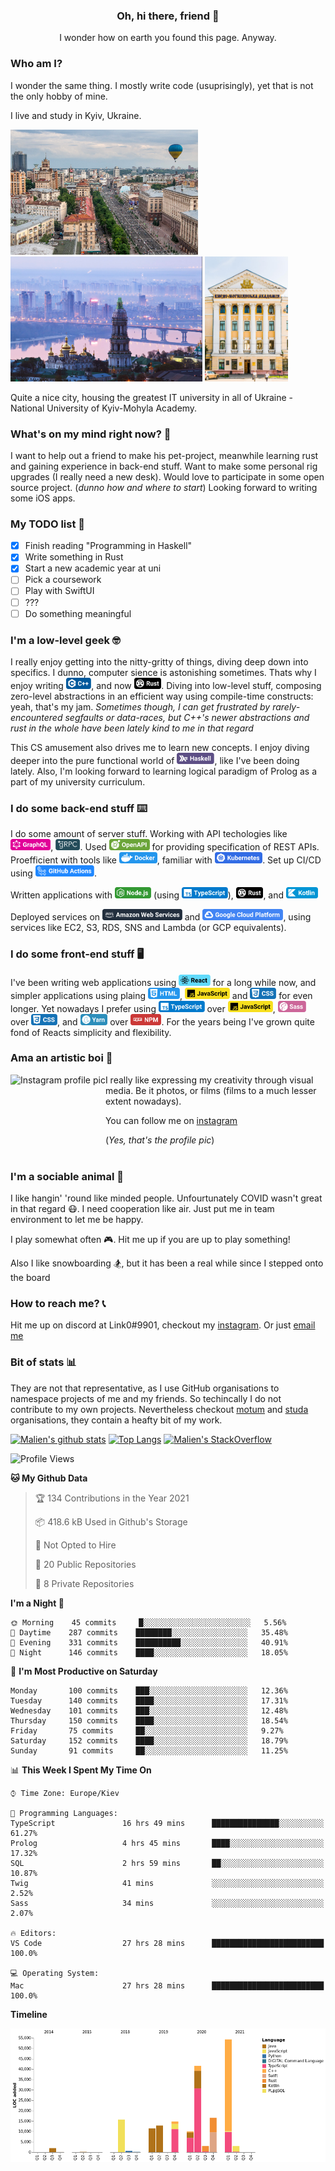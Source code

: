 
<h3 align="center"> Oh, hi there, friend 👋 </h3>
<p align="center">I wonder how on earth you found this page. Anyway.</p>

### Who am I? 
I wonder the same thing. I mostly write code (usuprisingly), yet that is not the only hobby of mine.

I live and study in Kyiv, Ukraine. 

<img alt="Kyiv city" height="200px"
src="https://github.com/Malien/Malien/blob/master/assets/kyiv1.jpg">
<img alt="Kyiv city" height="200px"
src="https://github.com/Malien/Malien/blob/master/assets/kyiv2.png">
<img alt="National University of Kyiv-Mohyla Academy" height="200px"
src="https://github.com/Malien/Malien/blob/master/assets/naukma.jpg">

Quite a nice city, housing the greatest IT university in all of Ukraine - National University of Kyiv-Mohyla Academy.

### What's on my mind right now? 🧠
I want to help out a friend to make his pet-project, meanwhile learning rust and gaining experience in back-end stuff.
Want to make some personal rig upgrades (I really need a new desk).
Would love to participate in some open source project. (_dunno how and where to start_)
Looking forward to writing some iOS apps.

### My TODO list 📝
- [X] Finish reading "Programming in Haskell"
- [X] Write something in Rust
- [X] Start a new academic year at uni
- [ ] Pick a coursework
- [ ] Play with SwiftUI
- [ ] ???
- [ ] Do something meaningful

### I'm a low-level geek 🤓
I really enjoy getting into the nitty-gritty of things, diving deep down into specifics. I dunno, computer sience is astonishing sometimes. Thats why I enjoy writing <img height="18" src="https://github.com/Malien/Malien/blob/master/assets/cpp.svg" />, and now <img height="18" src="https://github.com/Malien/Malien/blob/master/assets/rust.svg" />. Diving into low-level stuff, composing zero-level abstractions in an efficient way using compile-time constructs: yeah, that's my jam. _Sometimes though, I can get frustrated by rarely-encountered segfaults or data-races, but C++'s newer abstractions and rust in the whole have been lately kind to me in that regard_

This CS amusement also drives me to learn new concepts. I enjoy diving deeper into the pure functional world of <img height="18" src="https://github.com/Malien/Malien/blob/master/assets/haskell.svg" />, like I've been doing lately. Also, I'm looking forward to learning logical paradigm of Prolog as a part of my university curriculum.

### I do some back-end stuff ⌨️
I do some amount of server stuff. Working with API techologies like <img height="18" src="https://github.com/Malien/Malien/blob/master/assets/graphql.svg" />, <img height="18" src="https://github.com/Malien/Malien/blob/master/assets/grpc.png" />. Used <img height="18" src="https://github.com/Malien/Malien/blob/master/assets/openapi.svg" /> for providing specification of REST APIs. Proefficient with tools like <img height="18" src="https://github.com/Malien/Malien/blob/master/assets/docker.svg" />, familiar with <img height="18" src="https://github.com/Malien/Malien/blob/master/assets/kubernetes.svg" />. Set up CI/CD using <img height="18" src="https://github.com/Malien/Malien/blob/master/assets/ghactions.svg" />.

Written applications with <img height="18" src="https://github.com/Malien/Malien/blob/master/assets/nodejs.svg" /> (using <img height="18" src="https://github.com/Malien/Malien/blob/master/assets/typescript.svg" />), <img height="18" src="https://github.com/Malien/Malien/blob/master/assets/rust.svg" />, and <img height="18" src="https://github.com/Malien/Malien/blob/master/assets/kotlin.svg" />

<!-- Have been working with <img height="18" src="https://github.com/Malien/Malien/blob/master/assets/postgresql.svg" /> and <img height="18" src="https://github.com/Malien/Malien/blob/master/assets/mongodb.svg" /> on multiple occasions. -->

Deployed services on <img height="18" src="https://github.com/Malien/Malien/blob/master/assets/aws.svg" /> and <img height="18" src="https://github.com/Malien/Malien/blob/master/assets/gcp.svg" />, using services like EC2, S3, RDS, SNS and Lambda (or GCP equivalents).

### I do some front-end stuff 🖥
I've been writing web applications using <img height="18" src="https://github.com/Malien/Malien/blob/master/assets/react.svg" /> for a long while now, and simpler applications using plaing <img height="18" src="https://github.com/Malien/Malien/blob/master/assets/html.svg" />, <img height="18" src="https://github.com/Malien/Malien/blob/master/assets/javascript.svg" /> and <img height="18" src="https://github.com/Malien/Malien/blob/master/assets/css.svg" /> for even longer. Yet nowadays I prefer using <img height="18" src="https://github.com/Malien/Malien/blob/master/assets/typescript.svg" /> over <img height="18" src="https://github.com/Malien/Malien/blob/master/assets/javascript.svg" />, <img height="18" src="https://github.com/Malien/Malien/blob/master/assets/sass.svg" /> over <img height="18" src="https://github.com/Malien/Malien/blob/master/assets/css.svg" />, and <img height="18" src="https://github.com/Malien/Malien/blob/master/assets/yarn.svg" /> over <img height="18" src="https://github.com/Malien/Malien/blob/master/assets/npm.svg" />. For the years being I've grown quite fond of Reacts simplicity and flexibility.

### Ama an artistic boi 📸
[<img height="150px" align="left" alt="Instagram profile pic" src="https://i.imgur.com/g0kPFkq.png">](https://www.instagram.com/q_link0_p/)

I really like expressing my creativity through visual media. Be it photos, or films (films to a much lesser extent nowadays). 

You can follow me on [instagram](https://www.instagram.com/q_link0_p/)

(_Yes, that's the profile pic_)
<br></br>

### I'm a sociable animal 🐝
I like hangin' 'round like minded people. Unfourtunately COVID wasn't great in that regard 😷. I need cooperation like air. Just put me in team environment to let me be happy.

I play somewhat often 🎮. Hit me up if you are up to play something!

Also I like snowboarding 🏂, but it has been a real while since I stepped onto the board

### How to reach me? 📞
Hit me up on discord at Link0#9901, checkout my [instagram](https://www.instagram.com/q_link0_p/). Or just [email me](mailto:q.link0.p@gmail.com)

### Bit of stats 📊
They are not that representative, as I use GitHub organisations to namespace projects of me and my friends. So techincally I do not contribute to my own projects. Nevertheless checkout [motum](https://github.com/MotumInc) and [studa](https://github.com/studaco) organisations, they contain a heafty bit of my work.

[![Malien's github stats](https://github-readme-stats.vercel.app/api?username=malien&count_private=true&show_icons=true&hide=stars&theme=buefy&bg_color=145,ffffff,f4ddff)](https://github.com/anuraghazra/github-readme-stats)
[![Top Langs](https://github-readme-stats.vercel.app/api/top-langs/?username=malien&hide=JavaScript&layout=compact&bg_color=145,ffffff,87ecd3)](https://github.com/anuraghazra/github-readme-stats)
[![Malien's StackOverflow](https://github-readme-stackoverflow.vercel.app/?userID=9342577&layout=compact)](https://stackoverflow.com/users/9342577/link0)

<!--START_SECTION:waka-->
![Profile Views](http://img.shields.io/badge/Profile%20Views-0-blue)

**🐱 My Github Data** 

> 🏆 134 Contributions in the Year 2021
 > 
> 📦 418.6 kB Used in Github's Storage 
 > 
> 🚫 Not Opted to Hire
 > 
> 📜 20 Public Repositories 
 > 
> 🔑 8 Private Repositories  
 > 
**I'm a Night 🦉** 

```text
🌞 Morning    45 commits     █░░░░░░░░░░░░░░░░░░░░░░░░   5.56% 
🌆 Daytime    287 commits    ████████░░░░░░░░░░░░░░░░░   35.48% 
🌃 Evening    331 commits    ██████████░░░░░░░░░░░░░░░   40.91% 
🌙 Night      146 commits    ████░░░░░░░░░░░░░░░░░░░░░   18.05%

```
📅 **I'm Most Productive on Saturday** 

```text
Monday       100 commits    ███░░░░░░░░░░░░░░░░░░░░░░   12.36% 
Tuesday      140 commits    ████░░░░░░░░░░░░░░░░░░░░░   17.31% 
Wednesday    101 commits    ███░░░░░░░░░░░░░░░░░░░░░░   12.48% 
Thursday     150 commits    ████░░░░░░░░░░░░░░░░░░░░░   18.54% 
Friday       75 commits     ██░░░░░░░░░░░░░░░░░░░░░░░   9.27% 
Saturday     152 commits    ████░░░░░░░░░░░░░░░░░░░░░   18.79% 
Sunday       91 commits     ██░░░░░░░░░░░░░░░░░░░░░░░   11.25%

```


📊 **This Week I Spent My Time On** 

```text
⌚︎ Time Zone: Europe/Kiev

💬 Programming Languages: 
TypeScript               16 hrs 49 mins      ███████████████░░░░░░░░░░   61.27% 
Prolog                   4 hrs 45 mins       ████░░░░░░░░░░░░░░░░░░░░░   17.32% 
SQL                      2 hrs 59 mins       ██░░░░░░░░░░░░░░░░░░░░░░░   10.87% 
Twig                     41 mins             ░░░░░░░░░░░░░░░░░░░░░░░░░   2.52% 
Sass                     34 mins             ░░░░░░░░░░░░░░░░░░░░░░░░░   2.07%

🔥 Editors: 
VS Code                  27 hrs 28 mins      █████████████████████████   100.0%

💻 Operating System: 
Mac                      27 hrs 28 mins      █████████████████████████   100.0%

```

**Timeline**

![Chart not found](https://raw.githubusercontent.com/Malien/Malien/master/charts/bar_graph.png) 


<!--END_SECTION:waka-->

<!--
**Malien/Malien** is a ✨ _special_ ✨ repository because its `README.md` (this file) appears on your GitHub profile.

Here are some ideas to get you started:

- 🔭 I’m currently working on ...
- 🌱 I’m currently learning ...
- 👯 I’m looking to collaborate on ...
- 🤔 I’m looking for help with ...
- 💬 Ask me about ...
- 📫 How to reach me: ...
- 😄 Pronouns: ...
- ⚡ Fun fact: ...
-->
